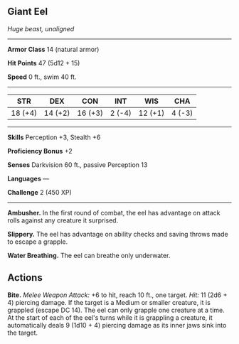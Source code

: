 ## Giant Eel
*Huge beast, unaligned*

---

**Armor Class** 14 (natural armor)

**Hit Points** 47 (5d12 + 15)

**Speed** 0 ft., swim 40 ft.

---

| STR | DEX | CON | INT | WIS | CHA |
| --- | --- | --- | --- | --- | --- |
| 18 (+4) | 14 (+2) | 16 (+3) | 2 (-4) | 12 (+1) | 4 (-3) |

---

**Skills** Perception +3, Stealth +6

**Proficiency Bonus** +2

**Senses** Darkvision 60 ft., passive Perception 13

**Languages** —

**Challenge** 2 (450 XP)

---

**Ambusher.** In the first round of combat, the eel has advantage on attack rolls against any creature it surprised.

**Slippery.** The eel has advantage on ability checks and saving throws made to escape a grapple.

**Water Breathing.** The eel can breathe only underwater.

## Actions

**Bite.** *Melee Weapon Attack:* +6 to hit, reach 10 ft., one target. *Hit:* 11 (2d6 + 4) piercing damage. If the target is a Medium or smaller creature, it is grappled (escape DC 14). The eel can only grapple one creature at a time. At the start of each of the eel's turns while it is grappling a creature, it automatically deals 9 (1d10 + 4) piercing damage as its inner jaws sink into the target.
